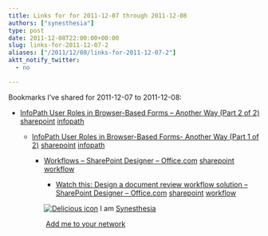 ```yaml
---
title: Links for for 2011-12-07 through 2011-12-08
authors: ["synesthesia"]
type: post
date: 2011-12-08T22:00:00+00:00
slug: links-for-2011-12-07-2 
aliases: ["/2011/12/08/links-for-2011-12-07-2"]
aktt_notify_twitter:
  - no

---
```

Bookmarks I&#8217;ve shared for 2011-12-07 to 2011-12-08:

  * [InfoPath User Roles in Browser-Based Forms &ndash; Another Way (Part 2 of 2)][1] 
    [sharepoint][2] [infopath][3] </li> 
    
      * [InfoPath User Roles in Browser-Based Forms- Another Way (Part 1 of 2)][4] 
        [sharepoint][2] [infopath][3] </li> 
        
          * [Workflows &#8211; SharePoint Designer &#8211; Office.com][5] 
            [sharepoint][2] [workflow][6] </li> 
            
              * [Watch this: Design a document review workflow solution &#8211; SharePoint Designer &#8211; Office.com][7] 
                [sharepoint][2] [workflow][6] </li> </ul> 
                
                <p class="deliciouslink">
                  <a href="https://del.icio.us/synesthesia" title="See all my bookmarks on del.icio.us"><img src="https://www.synesthesia.co.uk/images/deliciousicon.jpg" alt="Delicious icon" /></a>&nbsp;I am <a href="https://del.icio.us/synesthesia" title="See all my bookmarks on del.icio.us">Synesthesia</a>
                </p>
                
                <p class="deliciouslink">
                  <a href="https://del.icio.us/network?add=synesthesia" title="Add me to your del.icio.us network"><img src="https://www.synesthesia.co.uk/images/add.gif" alt="" /></a>&nbsp;<a href="https://del.icio.us/network?add=synesthesia" title="Add me to your del.icio.us network">Add me to your network</a>
                </p>

 [1]: https://www.sharepoint911.com/blogs/laura/Lists/Posts/Post.aspx?ID=89
 [2]: https://www.delicious.com/synesthesia/sharepoint
 [3]: https://www.delicious.com/synesthesia/infopath
 [4]: https://www.sharepoint911.com/blogs/laura/Lists/Posts/Post.aspx?ID=88
 [5]: https://office.microsoft.com/en-us/sharepoint-designer-help/CH010373544.aspx
 [6]: https://www.delicious.com/synesthesia/workflow
 [7]: https://office.microsoft.com/en-us/sharepoint-designer-help/watch-this-design-a-document-review-workflow-solution-HA010256417.aspx